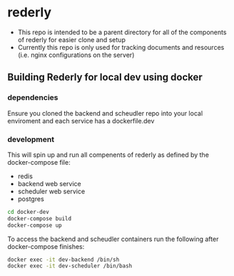 # rederly
* This repo is intended to be a parent directory for all of the components of rederly for easier clone and setup
* Currently this repo is only used for tracking documents and resources (i.e. nginx configurations on the server)

## Building Rederly for local dev using docker

### dependencies 
Ensure you cloned the backend and scheudler repo into your local enviroment and each service has a dockerfile.dev

### development

This will spin up and run all compenents of rederly as defined by the docker-compose file: 

* redis
* backend web service
* scheduler web service
* postgres


```bash
cd docker-dev
docker-compose build 
docker-compose up
```

To access the backend and scheudler containers run the following after docker-compose finishes:

```bash
docker exec -it dev-backend /bin/sh
docker exec -it dev-scheduler /bin/bash
```

